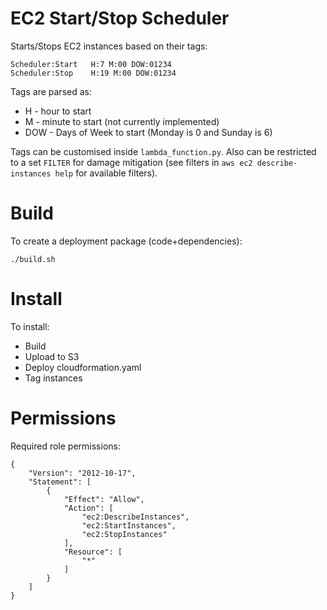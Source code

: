 # EC2 Start/Stop Scheduler

Starts/Stops EC2 instances based on their tags:

	Scheduler:Start   H:7 M:00 DOW:01234
	Scheduler:Stop    H:19 M:00 DOW:01234

Tags are parsed as:

* H - hour to start
* M - minute to start (not currently implemented)
* DOW - Days of Week to start (Monday is 0 and Sunday is 6)

Tags can be customised inside `lambda_function.py`. Also can be restricted to a set `FILTER` for damage mitigation (see filters in `aws ec2 describe-instances help` for available filters).

# Build
To create a deployment package (code+dependencies):

	./build.sh

# Install

To install:

* Build
* Upload to S3
* Deploy cloudformation.yaml
* Tag instances

# Permissions
Required role permissions:

	{
		"Version": "2012-10-17",
		"Statement": [
			{
				"Effect": "Allow",
				"Action": [
					"ec2:DescribeInstances",
					"ec2:StartInstances",
					"ec2:StopInstances"
				],
				"Resource": [
					"*"
				]
			}
		]
	}

